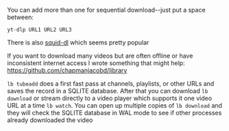 You can add more than one for sequential download--just put a space between:

    yt-dlp URL1 URL2 URL3

There is also [squid-dl](https://github.com/swolegoal/squid-dl) which seems pretty popular

If you want to download many videos but are often offline or have inconsistent internet access I wrote something that might help: https://github.com/chapmanjacobd/library 

`lb tubeadd` does a first fast pass at channels, playlists, or other URLs and saves the record in a SQLITE database. After that you can download `lb download` or stream directly to a video player which supports it one video URL at a time `lb watch`. You can open up multiple copies of `lb download` and they will check the SQLITE database in WAL mode to see if other processes already downloaded the video

